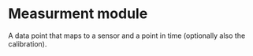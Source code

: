 # Measurment module

A data point that maps to a sensor and a point in time (optionally also the calibration).
